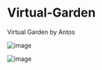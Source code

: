# Virtual-Garden
Virtual Garden by Antos

![image](https://github.com/user-attachments/assets/a75bfe21-16f8-4fa2-8cbd-3a84ac98bafd)


![image](https://github.com/user-attachments/assets/83db3bca-8de8-4dd3-9dbb-95bf97b25b97)

